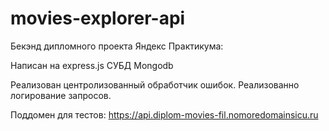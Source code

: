 # movies-explorer-api
Бекэнд дипломного проекта Яндекс Практикума:

Написан на express.js
СУБД Mongodb

Реализован центролизованный обработчик ошибок.
Реализованно логирование запросов.

Поддомен для тестов:
https://api.diplom-movies-fil.nomoredomainsicu.ru
